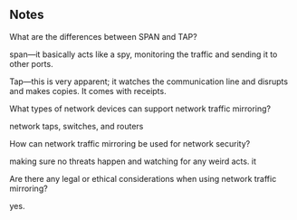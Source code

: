 ## Notes

What are the differences between SPAN and TAP?

span—it basically acts like a spy, monitoring the traffic and sending it to other ports.

Tap—this is very apparent; it watches the communication line and disrupts and makes copies. It comes with receipts.

What types of network devices can support network traffic mirroring?

network taps, switches, and routers

How can network traffic mirroring be used for network security?

making sure no threats happen and watching for any weird acts. it

Are there any legal or ethical considerations when using network traffic mirroring?

yes. 


